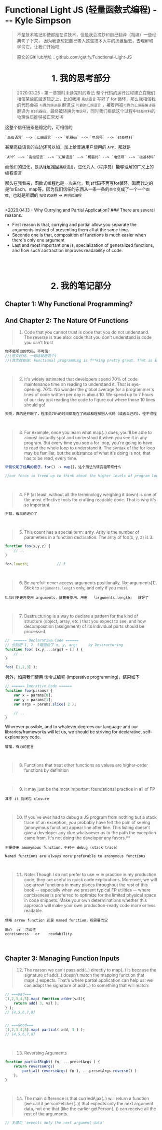 # Functional Light JS (轻量函数式编程) --- Kyle Simpson
> 不是技术笔记即使都是在讲技术，但是我会摘抄和自己翻译（胡编）一些经典句子下来， 因为我更想把自己带入这些技术大牛的思维里去，去理解和学习它，让我们开始吧  

> 原文的GitHub地址：github.com/getify/Functional-Light-JS
<h1 align="center">1. 我的思考部分 </h1>

>2020.03.25 - 第一章暂时未读完时的看法 
整个代码的运行过程建立在我们相信某些底层逻辑之上，比如我用 `高级语言` 写好了 for 循环，那么我相信我的代码会被 `可靠的编译器` 翻译成 `可靠的汇编语言` ，接着再被`可靠的汇编器编译器` 翻译为 `01机器码`，最终被转换为`电信号`，同时我们相信这个过程中`硅基材料`的物理性质能够被正常发挥

这整个信任链条是稳定的，可相信的  
```
`高级语言` --> `汇编语言` --> `机器码` --> `电信号` --> `硅基材料` 
```
甚至高级语言的左边还可以加，加上给普通用户使用的 `APP`，那就是  
```
`APP` --> `高级语言` --> `汇编语言` --> `机器码` --> `电信号` --> `硅基材料`
```

而他们的进化，是从`硅`反推回`高级语言`，进化为人（程序员）能够理解的广义上的编程语言

那么在我看来，函数式编程也是一次进化，我js代码不再写for循环，取而代之的是forEach，map等，因为我们信任的东西从一条一条的`命令`变成了一个一个`函数`，也就是所谓的 `指令式编程` -> `声明式编程`


<br>
>2020.04.13 - Why Currying and Partial Application?
### There are several reasons. 

- First reason is that, currying and partial allow you separate the arguments instead of presenting them all at the same time.
- Seconde one is that, composition of functions is much easier when there's only one argument
- Last and most important one is, specialization of generalized functions, and how such abstraction improves readability of code.













<br>
<br>
<h1 align="center">2. 我的笔记部分 </h1>

## Chapter 1: Why Functional Programming?
## And Chapter 2: The Nature Of Functions
>1.  Code that you cannot trust is code that you do not understand. The reverse is true also: code that you don't understand is code you can't trust  
```js
你不能明白的代码，不可信！
//(原文好绕，一句话就是这个)
//(其实就在说: Functional programming is f**king pretty great. That is EASY to understand. Use it bro!)
```
<br>


>2. It's widely estimated that developers spend 70% of code maintenance time on reading to understand it. That is eye-opening. 70%. No wonder the global average for a programmer's lines of code written per day is about 10. We spend up to 7 hours of our day just reading the code to figure out where those 10 lines should go!  
```js
天啊，真的是开眼了，程序员70%的时间都花在了阅读和理解别人代码（或者自己的），怪不得程序员平均每天写的代码量只有10行
```
<br>


>3. For example, once you learn what map(..) does, you'll be able to almost instantly spot and understand it when you see it in any program. But every time you see a for loop, you're going to have to read the whole loop to understand it. The syntax of the for loop may be familiar, but the substance of what it's doing is not; that has to be read, every time.
```js
举例说明了经典的例子，for() -> map()，这个用法的转变能带来什么

//our focus is freed up to think about the higher levels of program logic; 
```
<br>


>4. FP (at least, without all the terminology weighing it down) is one of the most effective tools for crafting readable code. That is why it's so important.
```js
不错，很高的评价了
```
<br>


>5.  This count has a special term: arity. Arity is the number of parameters in a function declaration. The arity of foo(x, y, z) is 3.
```js
function foo(x,y,z) {
    // ..
}

foo.length;             // 3
```
<br>


>6. Be careful: never access arguments positionally, like arguments[1]. Stick to `arguments.length` only, and only if you must.
```
叫我们不要再使用 arguments，就算要使用，用用  「arguments.length」  就好了
```
<br>


>7. Destructuring is a way to declare a pattern for the kind of structure (object, array, etc.) that you expect to see, and how decomposition (assignment) of its individual parts should be processed.
```js
//  ====== Declarative Code ======
// 分别把 1, 2, 3赋值给了 x, y, args     by Destructuring
function foo( [x,y,...args] = [] ) {
    // ..
}

foo( [1,2,3] );
```

另外，如果我们使用 命令式编程 (Imperative programming)，结果如下
```js
// ====== Imerative Code ====== 
function foo(params) {
    var x = params[0];
    var y = params[1];
    var args = params.slice( 2 );

    // ..
}
```

Wherever possible, and to whatever degrees our language and our libraries/frameworks will let us, we should be striving for declarative, self-explanatory code.

```
嚯嚯，有力的宣言
```
<br>

>8. Functions that treat other functions as values are higher-order functions by definition
<br>


>9. It may just be the most important foundational practice in all of FP
```
其中 it 指闭包 closure
```
<br>


>10.  If you've ever had to debug a JS program from nothing but a stack trace of an exception, you probably have felt the pain of seeing (anonymous function) appear line after line. This listing doesn't give a developer any clue whatsoever as to the path the exception came from. It's not doing the developer any favors.**
```
不要使用 anonymous function，不利于 debug (stack trace)

Named functions are always more preferable to anonymous functions
```
<br>

>11.   Note: Though I do not prefer to use => in practice in my production code, they are useful in quick code explorations. Moreover, we will use arrow functions in many places throughout the rest of this book -- especially when we present typical FP utilities -- where conciseness is preferred to optimize for the limited physical space in code snippets. Make your own determinations whether this approach will make your own production-ready code more or less readable.
```
使用 arrow function 还是 named function，视需要而定

简介  or  可读性
conciseness   or    readability
```
<br>




## Chapter 3: Managing Function Inputs
>12. The reason we can't pass add(..) directly to map(..) is because the signature of add(..) doesn't match the mapping function that map(..) expects. That's where partial application can help us: we can adapt the signature of add(..) to something that will match:
```js
// ===Bad===
[1,2,3,4,5].map( function adder(val){
    return add( 3, val );
} );
// [4,5,6,7,8]


// ===Good===
[1,2,3,4,5].map( partial( add, 3 ) );
// [4,5,6,7,8]
```
<br>


>13. Reversing Arguments
```js
function partialRight( fn, ...presetArgs ) {
    return reverseArgs(
        partial( reverseArgs( fn ), ...presetArgs.reverse() )
    );
}
```
<br>


>14. The main difference is that curriedAjax(..) will return a function (we call it personFetcher(..)) that expects only the next argument data, not one that (like the earlier getPerson(..)) can receive all the rest of the arguments.
```js
// 关键句 'expects only the next argument data'
```
<br>